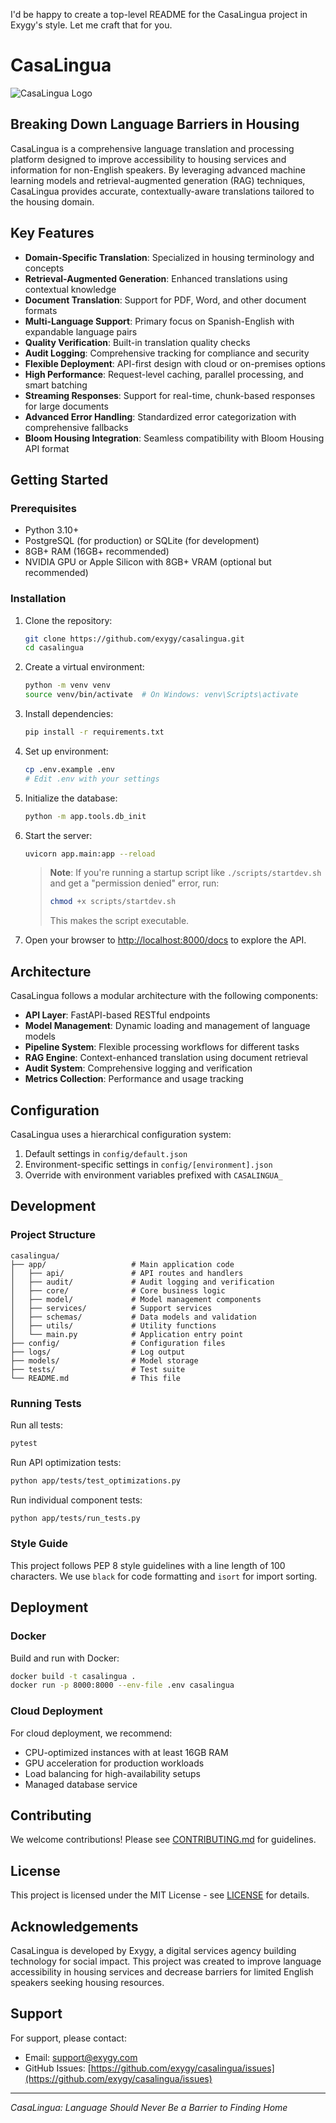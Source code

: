 I'd be happy to create a top-level README for the CasaLingua project in Exygy's style. Let me craft that for you.

# CasaLingua

![CasaLingua Logo](app/static/img/casalingua-logo.svg)

## Breaking Down Language Barriers in Housing

CasaLingua is a comprehensive language translation and processing platform designed to improve accessibility to housing services and information for non-English speakers. By leveraging advanced machine learning models and retrieval-augmented generation (RAG) techniques, CasaLingua provides accurate, contextually-aware translations tailored to the housing domain.

## Key Features

- **Domain-Specific Translation**: Specialized in housing terminology and concepts
- **Retrieval-Augmented Generation**: Enhanced translations using contextual knowledge
- **Document Translation**: Support for PDF, Word, and other document formats
- **Multi-Language Support**: Primary focus on Spanish-English with expandable language pairs
- **Quality Verification**: Built-in translation quality checks
- **Audit Logging**: Comprehensive tracking for compliance and security
- **Flexible Deployment**: API-first design with cloud or on-premises options
- **High Performance**: Request-level caching, parallel processing, and smart batching
- **Streaming Responses**: Support for real-time, chunk-based responses for large documents
- **Advanced Error Handling**: Standardized error categorization with comprehensive fallbacks
- **Bloom Housing Integration**: Seamless compatibility with Bloom Housing API format

## Getting Started

### Prerequisites

- Python 3.10+
- PostgreSQL (for production) or SQLite (for development)
- 8GB+ RAM (16GB+ recommended)
- NVIDIA GPU or Apple Silicon with 8GB+ VRAM (optional but recommended)

### Installation

1. Clone the repository:
   ```bash
   git clone https://github.com/exygy/casalingua.git
   cd casalingua
   ```

2. Create a virtual environment:
   ```bash
   python -m venv venv
   source venv/bin/activate  # On Windows: venv\Scripts\activate
   ```

3. Install dependencies:
   ```bash
   pip install -r requirements.txt
   ```

4. Set up environment:
   ```bash
   cp .env.example .env
   # Edit .env with your settings
   ```

5. Initialize the database:
   ```bash
   python -m app.tools.db_init
   ```

6. Start the server:
   ```bash
   uvicorn app.main:app --reload
   ```

   > **Note**: If you're running a startup script like `./scripts/startdev.sh` and get a "permission denied" error, run:
   > ```bash
   > chmod +x scripts/startdev.sh
   > ```
   > This makes the script executable.

7. Open your browser to [http://localhost:8000/docs](http://localhost:8000/docs) to explore the API.

## Architecture

CasaLingua follows a modular architecture with the following components:

- **API Layer**: FastAPI-based RESTful endpoints
- **Model Management**: Dynamic loading and management of language models
- **Pipeline System**: Flexible processing workflows for different tasks
- **RAG Engine**: Context-enhanced translation using document retrieval
- **Audit System**: Comprehensive logging and verification
- **Metrics Collection**: Performance and usage tracking

## Configuration

CasaLingua uses a hierarchical configuration system:

1. Default settings in `config/default.json`
2. Environment-specific settings in `config/[environment].json`
3. Override with environment variables prefixed with `CASALINGUA_`

## Development

### Project Structure

```
casalingua/
├── app/                   # Main application code
│   ├── api/               # API routes and handlers
│   ├── audit/             # Audit logging and verification
│   ├── core/              # Core business logic
│   ├── model/             # Model management components
│   ├── services/          # Support services
│   ├── schemas/           # Data models and validation
│   ├── utils/             # Utility functions
│   └── main.py            # Application entry point
├── config/                # Configuration files
├── logs/                  # Log output
├── models/                # Model storage
├── tests/                 # Test suite
└── README.md              # This file
```

### Running Tests

Run all tests:
```bash
pytest
```

Run API optimization tests:
```bash
python app/tests/test_optimizations.py
```

Run individual component tests:
```bash
python app/tests/run_tests.py
```

### Style Guide

This project follows PEP 8 style guidelines with a line length of 100 characters. We use `black` for code formatting and `isort` for import sorting.

## Deployment

### Docker

Build and run with Docker:

```bash
docker build -t casalingua .
docker run -p 8000:8000 --env-file .env casalingua
```

### Cloud Deployment

For cloud deployment, we recommend:
- CPU-optimized instances with at least 16GB RAM
- GPU acceleration for production workloads
- Load balancing for high-availability setups
- Managed database service

## Contributing

We welcome contributions! Please see [CONTRIBUTING.md](CONTRIBUTING.md) for guidelines.

## License

This project is licensed under the MIT License - see [LICENSE](LICENSE) for details.

## Acknowledgements

CasaLingua is developed by Exygy, a digital services agency building technology for social impact. This project was created to improve language accessibility in housing services and decrease barriers for limited English speakers seeking housing resources.

## Support

For support, please contact:
- Email: support@exygy.com
- GitHub Issues: [https://github.com/exygy/casalingua/issues](https://github.com/exygy/casalingua/issues)

---

*CasaLingua: Language Should Never Be a Barrier to Finding Home*